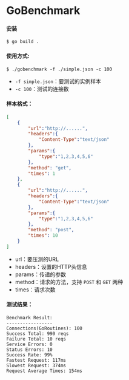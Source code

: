 # GoBenchmark

#### 安装

```shell
$ go build .
```

#### 使用方式:

```shell
$ ./gobenchmark -f ./simple.json -c 100
```

*   `-f simple.json`：要测试的实例样本
*   `-c 100`：测试的连接数

#### 样本格式：

```json
[
    {
        "url":"http://......",
        "headers":{
            "Content-Type":"text/json"
        },
        "params":{
            "type":"1,2,3,4,5,6"
        },
        "method": "get",
        "times": 1
    },
    {
        "url":"http://......",
        "headers":{
            "Content-Type":"text/json"
        },
        "params":{
            "type":"1,2,3,4,5,6"
        },
        "method": "post",
        "times": 10
    }
]
```

*   url：要压测的URL
*   headers：设置的HTTP头信息
*   params：传递的参数
*   method：请求的方法，支持 `POST` 和 `GET` 两种
*   times：请求次数

#### 测试结果：

```shell
Benchmark Result:
-----------------
Connections(GoRoutines): 100
Success Total: 990 reqs
Failure Total: 10 reqs
Service Errors: 0
Status Errors: 10
Success Rate: 99%
Fastest Request: 117ms
Slowest Request: 374ms
Request Average Times: 154ms                                 
```

